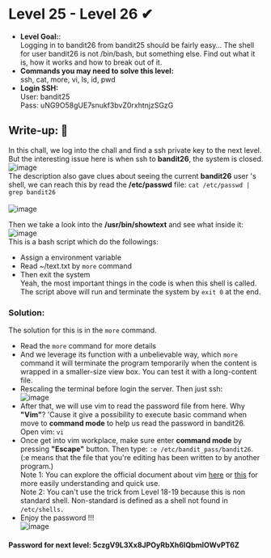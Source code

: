 # Level 25 - Level 26 ✔
- **Level Goal:**:<br>
Logging in to bandit26 from bandit25 should be fairly easy… The shell for user bandit26 is not /bin/bash, but something else. Find out what it is, how it works and how to break out of it.<br>               
- **Commands you may need to solve this level:**<br>
ssh, cat, more, vi, ls, id, pwd<br>
- **Login SSH:**<br>
User: bandit25<br>
Pass: uNG9O58gUE7snukf3bvZ0rxhtnjzSGzG<br>
## Write-up: 📝<br>
In this chall, we log into the chall and find a ssh private key to the next level. But the interesting issue here is when ssh to **bandit26**, the system is closed. <br>
![image](https://user-images.githubusercontent.com/48288606/136666207-c15e8bd5-647c-4815-b798-f4bbaa9c9d6e.png)<br>
The description also gave clues about seeing the current **bandit26** user 's shell, we can reach this by read the **/etc/passwd** file: `cat /etc/passwd | grep bandit26`<br><br>
![image](https://user-images.githubusercontent.com/48288606/144730318-eb4e0ce5-7205-4aa2-99de-f322f1eccf49.png)

Then we take a look into the **/usr/bin/showtext** and see what inside it: <br>
![image](https://user-images.githubusercontent.com/48288606/136666316-6bd6d637-143e-427a-a3a2-98d9d914d103.png)<br>
This is a bash script which do the followings:<br>
- Assign a environment variable<br>
- Read ~/text.txt by `more` command<br>
- Then exit the system<br>
Yeah, the most important things in the code is when this shell is called. The script above will run and terminate the system by `exit 0` at the end.<br>
### Solution:<br>
The solution for this is in the `more` command.<br>
- Read the `more` command for more details<br>
- And we leverage its function with a unbelievable way, which `more` command it will terminate the program temporarily when the content is wrapped in a smaller-size view box. You can test it with a long-content file.<br>
- Rescaling the terminal before login the server. Then just ssh:<br>
![image](https://user-images.githubusercontent.com/48288606/136666710-bbd61c09-f9c6-4d07-b220-b0dc62c75840.png)<br>
- After that, we will use vim to read the password file from here. Why **"Vim"**? 'Cause it give a possibility to execute basic command when move to **command mode** to help us read the password in bandit26. Open vim: `vi`<br>
- Once get into vim workplace, make sure enter **command mode** by pressing **"Escape"** button. Then type: `:e /etc/bandit_pass/bandit26`. (:e means that the file that you're editing has been written to by another program.)<br>
Note 1: You can explore the official document about vim [here](https://vimhelp.org/cmdline.txt.html#Command-line) or [this](https://web.stanford.edu/class/archive/cs/cs107/cs107.1218/resources/vim.html) for more easily understanding and quick use. <br>
Note 2: You can't use the trick from Level 18-19 because this is non standard shell. Non-standard is defined as a shell not found in `/etc/shells.`<br>
- Enjoy the password !!!<br>
![image](https://user-images.githubusercontent.com/48288606/136666032-c4fac803-0d15-4ffe-9315-75d58586bd4c.png)<br>

#### Password for next level: 5czgV9L3Xx8JPOyRbXh6lQbmIOWvPT6Z 


